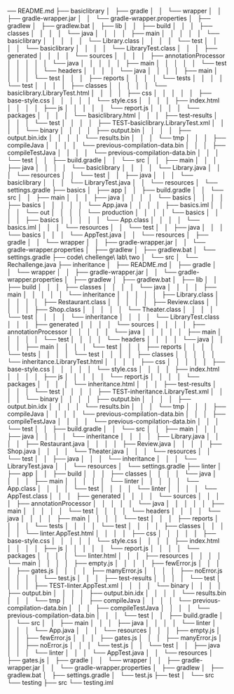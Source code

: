 ── README.md
├── basiclibrary
│   ├── gradle
│   │   └── wrapper
│   │       ├── gradle-wrapper.jar
│   │       └── gradle-wrapper.properties
│   ├── gradlew
│   ├── gradlew.bat
│   ├── lib
│   │   ├── build
│   │   │   ├── classes
│   │   │   │   └── java
│   │   │   │       ├── main
│   │   │   │       │   └── basiclibrary
│   │   │   │       │       └── Library.class
│   │   │   │       └── test
│   │   │   │           └── basiclibrary
│   │   │   │               └── LibraryTest.class
│   │   │   ├── generated
│   │   │   │   └── sources
│   │   │   │       ├── annotationProcessor
│   │   │   │       │   └── java
│   │   │   │       │       ├── main
│   │   │   │       │       └── test
│   │   │   │       └── headers
│   │   │   │           └── java
│   │   │   │               ├── main
│   │   │   │               └── test
│   │   │   ├── reports
│   │   │   │   └── tests
│   │   │   │       └── test
│   │   │   │           ├── classes
│   │   │   │           │   └── basiclibrary.LibraryTest.html
│   │   │   │           ├── css
│   │   │   │           │   ├── base-style.css
│   │   │   │           │   └── style.css
│   │   │   │           ├── index.html
│   │   │   │           ├── js
│   │   │   │           │   └── report.js
│   │   │   │           └── packages
│   │   │   │               └── basiclibrary.html
│   │   │   ├── test-results
│   │   │   │   └── test
│   │   │   │       ├── TEST-basiclibrary.LibraryTest.xml
│   │   │   │       └── binary
│   │   │   │           ├── output.bin
│   │   │   │           ├── output.bin.idx
│   │   │   │           └── results.bin
│   │   │   └── tmp
│   │   │       ├── compileJava
│   │   │       │   └── previous-compilation-data.bin
│   │   │       ├── compileTestJava
│   │   │       │   └── previous-compilation-data.bin
│   │   │       └── test
│   │   ├── build.gradle
│   │   └── src
│   │       ├── main
│   │       │   ├── java
│   │       │   │   └── basiclibrary
│   │       │   │       └── Library.java
│   │       │   └── resources
│   │       └── test
│   │           ├── java
│   │           │   └── basiclibrary
│   │           │       └── LibraryTest.java
│   │           └── resources
│   └── settings.gradle
├── basics
│   ├── app
│   │   ├── build.gradle
│   │   └── src
│   │       ├── main
│   │       │   ├── java
│   │       │   │   └── basics
│   │       │   │       ├── basics
│   │       │   │       │   └── App.java
│   │       │   │       ├── basics.iml
│   │       │   │       └── out
│   │       │   │           └── production
│   │       │   │               └── basics
│   │       │   │                   ├── basics
│   │       │   │                   │   └── App.class
│   │       │   │                   └── basics.iml
│   │       │   └── resources
│   │       └── test
│   │           ├── java
│   │           │   └── basics
│   │           │       └── AppTest.java
│   │           └── resources
│   ├── gradle
│   │   └── wrapper
│   │       ├── gradle-wrapper.jar
│   │       └── gradle-wrapper.properties
│   ├── gradlew
│   ├── gradlew.bat
│   └── settings.gradle
├── code\ chellenge\ lab\ two
│   └── src
│       └── Rechallenge.java
├── inheritance
│   ├── README.md
│   ├── gradle
│   │   └── wrapper
│   │       ├── gradle-wrapper.jar
│   │       └── gradle-wrapper.properties
│   ├── gradlew
│   ├── gradlew.bat
│   ├── lib
│   │   ├── build
│   │   │   ├── classes
│   │   │   │   └── java
│   │   │   │       ├── main
│   │   │   │       │   └── inheritance
│   │   │   │       │       ├── Library.class
│   │   │   │       │       ├── Restaurant.class
│   │   │   │       │       ├── Review.class
│   │   │   │       │       ├── Shop.class
│   │   │   │       │       └── Theater.class
│   │   │   │       └── test
│   │   │   │           └── inheritance
│   │   │   │               └── LibraryTest.class
│   │   │   ├── generated
│   │   │   │   └── sources
│   │   │   │       ├── annotationProcessor
│   │   │   │       │   └── java
│   │   │   │       │       ├── main
│   │   │   │       │       └── test
│   │   │   │       └── headers
│   │   │   │           └── java
│   │   │   │               ├── main
│   │   │   │               └── test
│   │   │   ├── reports
│   │   │   │   └── tests
│   │   │   │       └── test
│   │   │   │           ├── classes
│   │   │   │           │   └── inheritance.LibraryTest.html
│   │   │   │           ├── css
│   │   │   │           │   ├── base-style.css
│   │   │   │           │   └── style.css
│   │   │   │           ├── index.html
│   │   │   │           ├── js
│   │   │   │           │   └── report.js
│   │   │   │           └── packages
│   │   │   │               └── inheritance.html
│   │   │   ├── test-results
│   │   │   │   └── test
│   │   │   │       ├── TEST-inheritance.LibraryTest.xml
│   │   │   │       └── binary
│   │   │   │           ├── output.bin
│   │   │   │           ├── output.bin.idx
│   │   │   │           └── results.bin
│   │   │   └── tmp
│   │   │       ├── compileJava
│   │   │       │   └── previous-compilation-data.bin
│   │   │       ├── compileTestJava
│   │   │       │   └── previous-compilation-data.bin
│   │   │       └── test
│   │   ├── build.gradle
│   │   └── src
│   │       ├── main
│   │       │   ├── java
│   │       │   │   └── inheritance
│   │       │   │       ├── Library.java
│   │       │   │       ├── Restaurant.java
│   │       │   │       ├── Review.java
│   │       │   │       ├── Shop.java
│   │       │   │       └── Theater.java
│   │       │   └── resources
│   │       └── test
│   │           ├── java
│   │           │   └── inheritance
│   │           │       └── LibraryTest.java
│   │           └── resources
│   └── settings.gradle
├── linter
│   ├── app
│   │   ├── build
│   │   │   ├── classes
│   │   │   │   └── java
│   │   │   │       ├── main
│   │   │   │       │   └── linter
│   │   │   │       │       └── App.class
│   │   │   │       └── test
│   │   │   │           └── linter
│   │   │   │               └── AppTest.class
│   │   │   ├── generated
│   │   │   │   └── sources
│   │   │   │       ├── annotationProcessor
│   │   │   │       │   └── java
│   │   │   │       │       ├── main
│   │   │   │       │       └── test
│   │   │   │       └── headers
│   │   │   │           └── java
│   │   │   │               ├── main
│   │   │   │               └── test
│   │   │   ├── reports
│   │   │   │   └── tests
│   │   │   │       └── test
│   │   │   │           ├── classes
│   │   │   │           │   └── linter.AppTest.html
│   │   │   │           ├── css
│   │   │   │           │   ├── base-style.css
│   │   │   │           │   └── style.css
│   │   │   │           ├── index.html
│   │   │   │           ├── js
│   │   │   │           │   └── report.js
│   │   │   │           └── packages
│   │   │   │               └── linter.html
│   │   │   ├── resources
│   │   │   │   └── main
│   │   │   │       ├── empty.js
│   │   │   │       ├── fewError.js
│   │   │   │       ├── gates.js
│   │   │   │       ├── manyError.js
│   │   │   │       ├── noError.js
│   │   │   │       └── test.js
│   │   │   ├── test-results
│   │   │   │   └── test
│   │   │   │       ├── TEST-linter.AppTest.xml
│   │   │   │       └── binary
│   │   │   │           ├── output.bin
│   │   │   │           ├── output.bin.idx
│   │   │   │           └── results.bin
│   │   │   └── tmp
│   │   │       ├── compileJava
│   │   │       │   └── previous-compilation-data.bin
│   │   │       ├── compileTestJava
│   │   │       │   └── previous-compilation-data.bin
│   │   │       └── test
│   │   ├── build.gradle
│   │   └── src
│   │       ├── main
│   │       │   ├── java
│   │       │   │   └── linter
│   │       │   │       └── App.java
│   │       │   └── resources
│   │       │       ├── empty.js
│   │       │       ├── fewError.js
│   │       │       ├── gates.js
│   │       │       ├── manyError.js
│   │       │       ├── noError.js
│   │       │       └── test.js
│   │       └── test
│   │           ├── java
│   │           │   └── linter
│   │           │       └── AppTest.java
│   │           └── resources
│   ├── gates.js
│   ├── gradle
│   │   └── wrapper
│   │       ├── gradle-wrapper.jar
│   │       └── gradle-wrapper.properties
│   ├── gradlew
│   ├── gradlew.bat
│   ├── settings.gradle
│   └── test.js
├── test
│   └── src
└── testing
    ├── src
    └── testing.iml